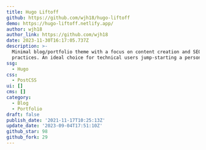 ```yaml
---
title: Hugo Liftoff
github: https://github.com/wjh18/hugo-liftoff
demo: https://hugo-liftoff.netlify.app/
author: wjh18
author_link: https://github.com/wjh18
date: 2023-11-30T16:17:05.737Z
description: >-
  Minimal blog/portfolio theme with a focus on content creation and SEO best
  practices. An ideal choice for technical users jump-starting a personal brand.
ssg:
  - Hugo
css:
  - PostCSS
ui: []
cms: []
category:
  - Blog
  - Portfolio
draft: false
publish_date: '2021-11-17T10:25:13Z'
update_date: '2023-09-04T17:51:10Z'
github_star: 98
github_fork: 29
---
```

